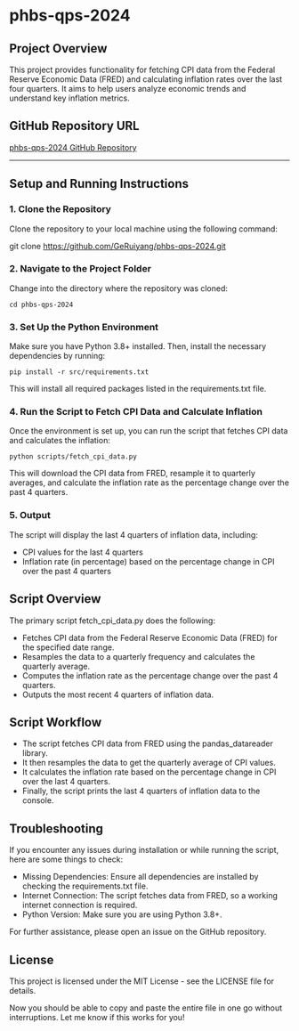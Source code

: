 # phbs-qps-2024

## Project Overview
This project provides functionality for fetching CPI data from the Federal Reserve Economic Data (FRED) and calculating inflation rates over the last four quarters. It aims to help users analyze economic trends and understand key inflation metrics.

## GitHub Repository URL
[phbs-qps-2024 GitHub Repository](https://github.com/GeRuiyang/phbs-qps-2024)

---

## Setup and Running Instructions

### 1. Clone the Repository

Clone the repository to your local machine using the following command:

git clone https://github.com/GeRuiyang/phbs-qps-2024.git

### 2. Navigate to the Project Folder

Change into the directory where the repository was cloned:

    cd phbs-qps-2024

### 3. Set Up the Python Environment

Make sure you have Python 3.8+ installed. Then, install the necessary dependencies by running:

    pip install -r src/requirements.txt

This will install all required packages listed in the requirements.txt file.

### 4. Run the Script to Fetch CPI Data and Calculate Inflation

Once the environment is set up, you can run the script that fetches CPI data and calculates the inflation:

    python scripts/fetch_cpi_data.py

This will download the CPI data from FRED, resample it to quarterly averages, and calculate the inflation rate as the percentage change over the past 4 quarters.

### 5. Output

The script will display the last 4 quarters of inflation data, including:

- CPI values for the last 4 quarters
- Inflation rate (in percentage) based on the percentage change in CPI over the past 4 quarters

## Script Overview

The primary script fetch_cpi_data.py does the following:

- Fetches CPI data from the Federal Reserve Economic Data (FRED) for the specified date range.
- Resamples the data to a quarterly frequency and calculates the quarterly average.
- Computes the inflation rate as the percentage change over the past 4 quarters.
- Outputs the most recent 4 quarters of inflation data.

## Script Workflow

- The script fetches CPI data from FRED using the pandas_datareader library.
- It then resamples the data to get the quarterly average of CPI values.
- It calculates the inflation rate based on the percentage change in CPI over the last 4 quarters.
- Finally, the script prints the last 4 quarters of inflation data to the console.

## Troubleshooting

If you encounter any issues during installation or while running the script, here are some things to check:

- Missing Dependencies: Ensure all dependencies are installed by checking the requirements.txt file.
- Internet Connection: The script fetches data from FRED, so a working internet connection is required.
- Python Version: Make sure you are using Python 3.8+.

For further assistance, please open an issue on the GitHub repository.

## License

This project is licensed under the MIT License - see the LICENSE file for details.

Now you should be able to copy and paste the entire file in one go without interruptions. Let me know if this works for you!
